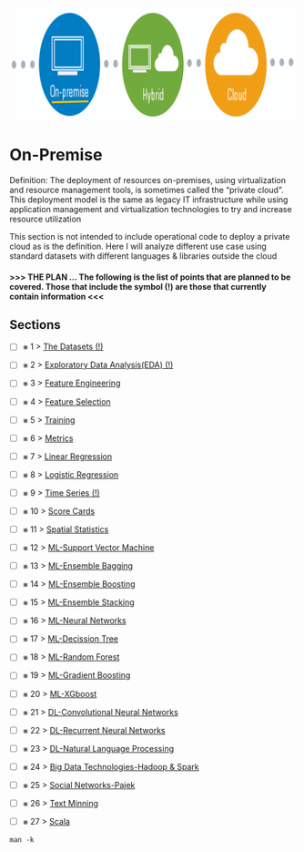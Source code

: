 <p align="center">
  <img src="OnPremise.png" width="800" height="200">
</p>

# On-Premise
Definition: The deployment of resources on-premises, using virtualization and resource management tools, is
sometimes called the “private cloud”.  This deployment model is the same as legacy IT infrastructure while using application management and virtualization technologies to try and increase resource utilization

This section is not intended to include operational code to deploy a private cloud as is the definition. Here I will analyze different use case using standard datasets with different languages & libraries outside the cloud

#### >>> THE PLAN ... The following is the list of points that are planned to be covered. Those that include the symbol (!) are those that currently contain information <<<

## Sections

- [ ] &#x2A33; 1 > [The Datasets (!)](Journey/001/Readme.md)
- [ ] &#x2A33; 2 > [Exploratory Data Analysis(EDA) (!)](Journey/002)
- [ ] &#x2A33; 3 > [Feature Engineering](Journey/003/Readme.md)
- [ ] &#x2A33; 4 > [Feature Selection](Journey/004/Readme.md)
- [ ] &#x2A33; 5 > [Training](Journey/005/Readme.md)
- [ ] &#x2A33; 6 > [Metrics](Journey/006/Readme.md)
- [ ] &#x2A33; 7 > [Linear Regression](Journey/007/Readme.md)
- [ ] &#x2A33; 8 > [Logistic Regression](Journey/008/Readme.md)
- [ ] &#x2A33; 9 > [Time Series (!)](Journey/009/Readme.md)
- [ ] &#x2A33; 10 > [Score Cards](Journey/010/Readme.md)
- [ ] &#x2A33; 11 > [Spatial Statistics](Journey/011/Readme.md)
- [ ] &#x2A33; 12 > [ML-Support Vector Machine](Journey/012/Readme.md)
- [ ] &#x2A33; 13 > [ML-Ensemble Bagging](Journey/013/Readme.md)
- [ ] &#x2A33; 14 > [ML-Ensemble Boosting](Journey/014/Readme.md)
- [ ] &#x2A33; 15 > [ML-Ensemble Stacking](Journey/015/Readme.md)
- [ ] &#x2A33; 16 > [ML-Neural Networks](Journey/016/Readme.md)
- [ ] &#x2A33; 17 > [ML-Decission Tree](Journey/017/Readme.md)
- [ ] &#x2A33; 18 > [ML-Random Forest](Journey/018/Readme.md)
- [ ] &#x2A33; 19 > [ML-Gradient Boosting](Journey/019/Readme.md)
- [ ] &#x2A33; 20 > [ML-XGboost](Journey/020/Readme.md)
- [ ] &#x2A33; 21 > [DL-Convolutional Neural Networks](Journey/021/Readme.md)
- [ ] &#x2A33; 22 > [DL-Recurrent Neural Networks](Journey/022/Readme.md)
- [ ] &#x2A33; 23 > [DL-Natural Language Processing](Journey/023/Readme.md)
- [ ] &#x2A33; 24 > [Big Data Technologies-Hadoop & Spark](Journey/024/Readme.md)
- [ ] &#x2A33; 25 > [Social Networks-Pajek](Journey/025/Readme.md)
- [ ] &#x2A33; 26 > [Text Minning](Journey/026/Readme.md)
- [ ] &#x2A33; 27 > [Scala](Journey/027/Readme.md)


```
man -k
``` 

